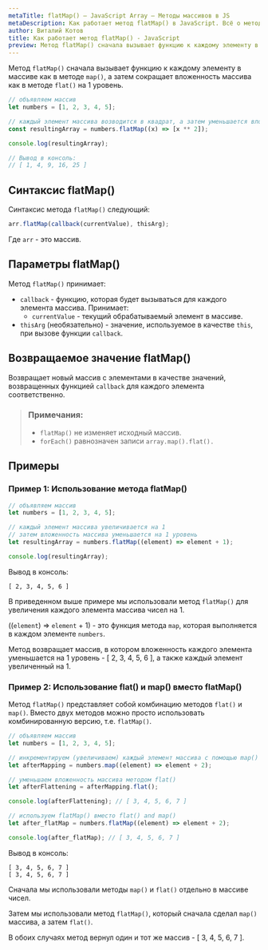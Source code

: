 ```yaml
---
metaTitle: flatMap() – JavaScript Array – Методы массивов в JS
metaDescription: Как работает метод flatMap() в JavaScript. Всё о методах работы с массивами в JavaScript | База знаний PurpleSchool
author: Виталий Котов
title: Как работает метод flatMap() - JavaScript
preview: Метод flatMap() сначала вызывает функцию к каждому элементу в массиве как в методе `map()`, а затем сокращает вложенность массива как в методе `flat()` на 1 уровень...
---
```


Метод `flatMap()` сначала вызывает функцию к каждому элементу в массиве как в методе `map()`, а затем сокращает вложенность массива как в методе `flat()` на 1 уровень.

```javascript
// объявляем массив
let numbers = [1, 2, 3, 4, 5];

// каждый элемент массива возводится в квадрат, а затем уменьшается вложенность на 1 уровень
const resultingArray = numbers.flatMap((x) => [x ** 2]);

console.log(resultingArray);

// Вывод в консоль:
// [ 1, 4, 9, 16, 25 ]
```

## Синтаксис flatMap()

Синтаксис метода `flatMap()` следующий:

```javascript
arr.flatMap(callback(currentValue), thisArg);
```

Где `arr` - это массив.

## Параметры flatMap()

Метод `flatMap()` принимает:

- `callback` - функцию, которая будет вызываться для каждого элемента массива. Принимает:
  - `currentValue` - текущий обрабатываемый элемент в массиве.
- `thisArg` (необязательно) - значение, используемое в качестве `this`, при вызове функции `callback`.

## Возвращаемое значение flatMap()

Возвращает новый массив с элементами в качестве значений, возвращенных функцией `callback` для каждого элемента соответственно.

> ### Примечания:
>
> - `flatMap()` не изменяет исходный массив.
> - `forEach()` равнозначен записи `array.map().flat(). `

## Примеры

### Пример 1: Использование метода flatMap()

```javascript
// объявляем массив
let numbers = [1, 2, 3, 4, 5];

// каждый элемент массива увеличивается на 1
// затем вложенность массива уменьшается на 1 уровень
let resultingArray = numbers.flatMap((element) => element + 1);

console.log(resultingArray);
```

Вывод в консоль:

```
[ 2, 3, 4, 5, 6 ]
```

В приведенном выше примере мы использовали метод `flatMap()` для увеличения каждого элемента массива чисел на 1.

((`element`) => `element` + 1) - это функция метода `map`, которая выполняется в каждом элементе `numbers`.

Метод возвращает массив, в котором вложенность каждого элемента уменьшается на 1 уровень - [ 2, 3, 4, 5, 6 ], а также каждый элемент увеличенный на 1.

### Пример 2: Использование flat() и map() вместо flatMap()

Метод `flatMap()` представляет собой комбинацию методов `flat()` и `map()`. Вместо двух методов можно просто использовать комбинированную версию, т.е. `flatMap()`.

```javascript
// объявляем массив
let numbers = [1, 2, 3, 4, 5];

// инкрементируем (увеличиваем) каждый элемент массива с помощью map()
let afterMapping = numbers.map((element) => element + 2);

// уменьшаем вложенность массива методом flat()
let afterFlattening = afterMapping.flat();

console.log(afterFlattening); // [ 3, 4, 5, 6, 7 ]

// используем flatMap() вместо flat() and map()
let after_flatMap = numbers.flatMap((element) => element + 2);

console.log(after_flatMap); // [ 3, 4, 5, 6, 7 ]
```

Вывод в консоль:

```
[ 3, 4, 5, 6, 7 ]
[ 3, 4, 5, 6, 7 ]
```

Сначала мы использовали методы `map()` и `flat()` отдельно в массиве чисел.

Затем мы использовали метод `flatMap()`, который сначала сделал `map()` массива, а затем `flat()`.

В обоих случаях метод вернул один и тот же массив - [ 3, 4, 5, 6, 7 ].
